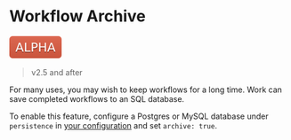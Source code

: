 # Workflow Archive

![alpha](assets/alpha.svg)

> v2.5 and after

For many uses, you may wish to keep workflows for a long time. Work can save completed workflows to an SQL database. 

To enable this feature, configure a Postgres or MySQL database under `persistence` in [your configuration](workflow-controller-configmap.yaml) and set `archive: true`.
